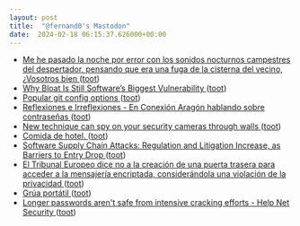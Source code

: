 ```yaml
---
layout: post
title:  "@fernand0's Mastodon"
date:  2024-02-18 06:15:37.626000+00:00
---
```

*  [Me he pasado la noche por error con los sonidos nocturnos campestres del despertador, pensando que era una fuga de la cisterna del vecino, ¿Vosotros bien ](https://mastodon.social/@fernand0/111951015944305942) ([toot](https://mastodon.social/@fernand0/111951015944305942))
*  [Why Bloat Is Still Software’s Biggest Vulnerability ](https://spectrum.ieee.org/lean-software-developmen) ([toot](https://mastodon.social/@fernand0/111950069263575754))
*  [Popular git config options ](https://jvns.ca/blog/2024/02/16/popular-git-config-options) ([toot](https://mastodon.social/@fernand0/111948254450409751))
*  [
         Reflexiones e Irreflexiones - En Conexión Aragón hablando sobre contraseñas
       ](http://fernand0.blogalia.com//historias/7882) ([toot](https://mastodon.social/@fernand0/111948053033822123))
*  [New technique can spy on your security cameras through walls ](https://interestingengineering.com/innovation/new-technique-can-spy-on-your-security-cameras-through-wall) ([toot](https://mastodon.social/@fernand0/111947941914867834))
*  [Comida de hotel. ](https://avecesunafoto.wordpress.com/2024/02/17/comida-de-hotel) ([toot](https://mastodon.social/@fernand0/111947845002885354))
*  [Software Supply Chain Attacks: Regulation and Litigation Increase, as Barriers to Entry Drop ](https://www.reversinglabs.com/newsroom/press-releases/software-supply-chain-attacks-regulation-and-litigation-increase-as-barriers-to-entry-dro) ([toot](https://mastodon.social/@fernand0/111947205067519052))
*  [El Tribunal Europeo dice no a la creación de una puerta trasera para acceder a la mensajería encriptada, considerándola una violación de la privacidad ](https://unaaldia.hispasec.com/2024/02/el-tribunal-europeo-dice-no-a-la-creacion-de-una-puerta-trasera-para-acceder-a-la-mensajeria-encriptada-considerandola-una-violacion-de-la-privacidad.htm) ([toot](https://mastodon.social/@fernand0/111947080056593981))
*  [Grúa portátil ](https://www.flickr.com/photos/fernand0/53530873319) ([toot](https://mastodon.social/@fernand0/111947031559873948))
*  [Longer passwords aren't safe from intensive cracking efforts - Help Net Security ](https://www.helpnetsecurity.com/2024/01/26/weak-passwords) ([toot](https://mastodon.social/@fernand0/111946836222720661))
